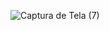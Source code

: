 ![Captura de Tela (7)](https://github.com/Ricellyo/endles_nightmore/assets/57840373/d8ab3036-227d-4966-9f8e-9e9fe9fedeec)
